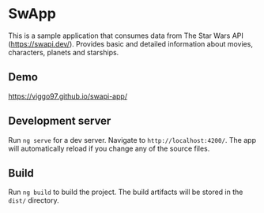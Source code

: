 # SwApp

This is a sample application that consumes data from The Star Wars API (https://swapi.dev/).
Provides basic and detailed information about movies, characters, planets and starships.

## Demo
https://viggo97.github.io/swapi-app/


## Development server

Run `ng serve` for a dev server. Navigate to `http://localhost:4200/`. The app will automatically reload if you change any of the source files.

## Build

Run `ng build` to build the project. The build artifacts will be stored in the `dist/` directory.
